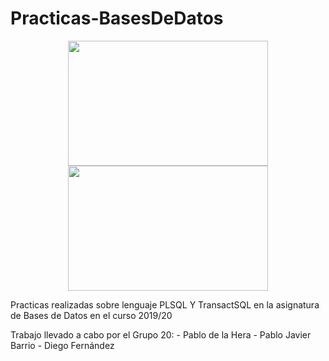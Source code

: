 # Practicas-BasesDeDatos
<p align="center">
  <img width="320" height="200" src="https://www.hatthieves.es/wp-content/uploads/2019/09/16-420x300.png">
  <img width="320" height="200" src="https://navisionando.files.wordpress.com/2014/06/logo_sqlserver.png?w=300">
</p>

Practicas realizadas sobre lenguaje PLSQL Y TransactSQL en la asignatura de Bases de Datos en el curso 2019/20

Trabajo llevado a cabo por el Grupo 20:
    - Pablo de la Hera
    - Pablo Javier Barrio
    - Diego Fernández
